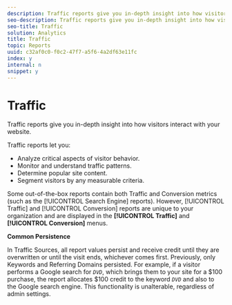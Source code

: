 ```yaml
---
description: Traffic reports give you in-depth insight into how visitors interact with your website.
seo-description: Traffic reports give you in-depth insight into how visitors interact with your website.
seo-title: Traffic
solution: Analytics
title: Traffic
topic: Reports
uuid: c32af0c0-f0c2-47f7-a5f6-4a2df63e11fc
index: y
internal: n
snippet: y
---
```


# Traffic

Traffic reports give you in-depth insight into how visitors interact with your website.

 Traffic reports let you:

* Analyze critical aspects of visitor behavior. 
* Monitor and understand traffic patterns. 
* Determine popular site content. 
* Segment visitors by any measurable criteria.

Some out-of-the-box reports contain both Traffic and Conversion metrics (such as the [!UICONTROL Search Engine] reports). However, [!UICONTROL Traffic] and [!UICONTROL Conversion] reports are unique to your organization and are displayed in the **[!UICONTROL Traffic]** and **[!UICONTROL Conversion]** menus.

**Common Persistence**

In Traffic Sources, all report values persist and receive credit until they are overwritten or until the visit ends, whichever comes first. Previously, only Keywords and Referring Domains persisted. For example, if a visitor performs a Google search for *`DVD`*, which brings them to your site for a $100 purchase, the report allocates $100 credit to the keyword *`DVD`* and also to the Google search engine. This functionality is unalterable, regardless of admin settings. 
